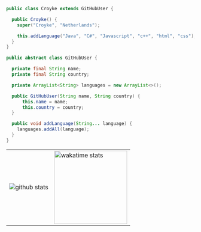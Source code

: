 ```java
public class Croyke extends GitHubUser {

  public Croyke() {
    super("Croyke", "Netherlands");

    this.addLanguage("Java", "C#", "Javascript", "c++", "html", "css");
  }
}

public abstract class GitHubUser {

  private final String name;
  private final String country;

  private ArrayList<String> languages = new ArrayList<>();

  public GitHubUser(String name, String country) {
      this.name = name;
      this.country = country;
  }

  public void addLanguage(String... language) {
    languages.addAll(language);
  }
}
```

<table>
  <tr>
    <td>
      <img src="https://github-readme-stats.vercel.app/api?username=Calvin-Davidson&count_private=true&show_icons=true&theme=dark&hide_border=false" alt="github stats">
    </td>
    <td>
      <img src="https://wakatime.com/share/@e837145a-31e5-48fd-ae85-70bcf7426b10/204c36fb-8fa9-46c3-ae0d-4a8dbbee943d.svg" alt="wakatime stats" height=195>
    </td>
  </tr>
</table>
